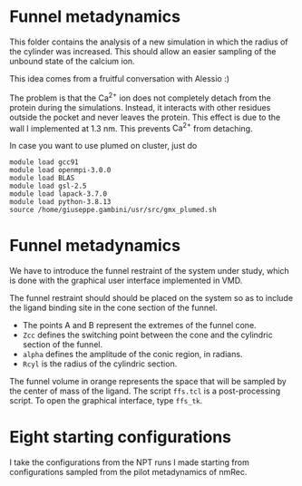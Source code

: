 
# Funnel metadynamics 

This folder contains the analysis of a new simulation in which the radius of the cylinder was increased. This should allow an easier sampling of the unbound state of the calcium ion. 


This idea comes from a fruitful conversation with Alessio :)

The problem is that the $\text{Ca}^{2+}$ ion does not completely detach from the protein during the simulations. Instead, it interacts with other residues outside the pocket and never leaves the protein. This effect is due to the wall I implemented at 1.3 nm. This prevents $\text{Ca}^{2+}$ from detaching.


In case you want to use plumed on cluster, just do
```
module load gcc91
module load openmpi-3.0.0
module load BLAS
module load gsl-2.5
module load lapack-3.7.0
module load python-3.8.13 
source /home/giuseppe.gambini/usr/src/gmx_plumed.sh
```

# Funnel metadynamics
We have to introduce the funnel restraint of the system under study, which is done with the graphical user interface implemented in VMD. 

The funnel restraint should should be placed on the system so as to include the ligand binding site in the cone section of the funnel. 

- The points A and B represent the extremes of the funnel cone.
- `Zcc` defines the switching point between the cone and the cylindric section of the funnel. 
- `alpha` defines the amplitude of the conic region, in radians. 
- `Rcyl` is the radius of the cylindric section. 

The funnel volume in orange represents the space that will be sampled by the center of mass of the ligand. The script `ffs.tcl` is a post-processing script. To open the graphical interface, type `ffs_tk`. 


# Eight starting configurations
I take the configurations from the NPT runs I made starting from configurations sampled from the pilot metadynamics of nmRec. 


